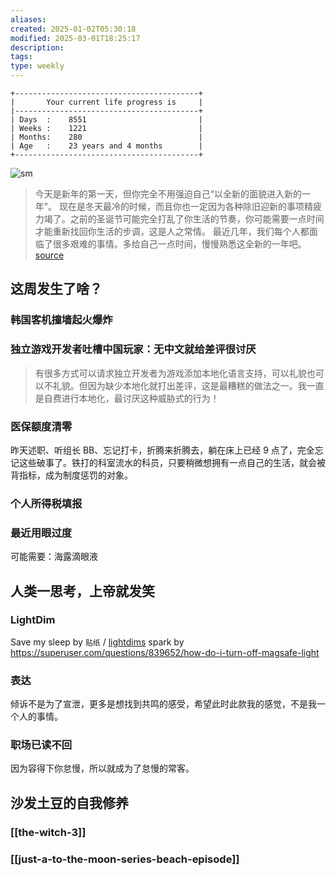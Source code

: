 ```yaml
---
aliases: 
created: 2025-01-02T05:30:18
modified: 2025-03-01T18:25:17
description: 
tags: 
type: weekly
---
```


```shell
+-----------------------------------------+
|       Your current life progress is     |
|-----------------------------------------+
| Days  :    8551                         |
| Weeks :    1221                         |
| Months:    280                          |
| Age   :    23 years and 4 months        |
+-----------------------------------------+
```

![sm](https://img.owspace.com/Public/uploads/Download/2024/1231.jpg)

> 今天是新年的第一天，但你完全不用强迫自己“以全新的面貌进入新的一年”。
> 现在是冬天最冷的时候，而且你也一定因为各种除旧迎新的事项精疲力竭了。之前的圣诞节可能完全打乱了你生活的节奏，你可能需要一点时间才能重新找回你生活的步调，这是人之常情。
> 最近几年，我们每个人都面临了很多艰难的事情。多给自己一点时间，慢慢熟悉这全新的一年吧。
> [source](https://twitter.com/imbethmccoll/status/1741828137728491831)

## 这周发生了啥？

### 韩国客机撞墙起火爆炸

### 独立游戏开发者吐槽中国玩家：无中文就给差评很讨厌

> 有很多方式可以请求独立开发者为游戏添加本地化语言支持，可以礼貌也可以不礼貌。但因为缺少本地化就打出差评，这是最糟糕的做法之一。我一直是自费进行本地化，最讨厌这种威胁式的行为！

### 医保额度清零

昨天述职、听组长 BB、忘记打卡，折腾来折腾去，躺在床上已经 9 点了，完全忘记这些破事了。铁打的科室流水的科员，只要稍微想拥有一点自己的生活，就会被背指标，成为制度惩罚的对象。

### 个人所得税填报

### 最近用眼过度

可能需要：海露滴眼液

## 人类一思考，上帝就发笑

### LightDim

Save my sleep by `贴纸` / [lightdims](https://lightdims.com/index.php) spark by https://superuser.com/questions/839652/how-do-i-turn-off-magsafe-light

### 表达

倾诉不是为了宣泄，更多是想找到共鸣的感受，希望此时此款我的感觉，不是我一个人的事情。

### 职场已读不回

因为容得下你怠慢，所以就成为了怠慢的常客。

## 沙发土豆的自我修养

### [[the-witch-3]]

### [[just-a-to-the-moon-series-beach-episode]]
